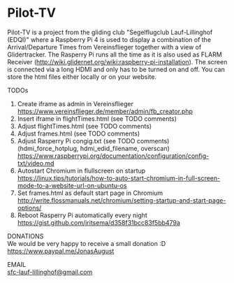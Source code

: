 # Pilot-TV
Pilot-TV is a project from the gliding club "Segelflugclub Lauf-Lillinghof (EDQI)" where a Raspberry Pi 4 is used to display a combination of the Arrival/Departure Times from Vereinsflieger together with a view of Glidertracker. The Rasperry Pi runs all the time as it is also used as FLARM Receiver (http://wiki.glidernet.org/wiki:raspberry-pi-installation). The screen is connected via a long HDMI and only has to be turned on and off. You can store the html files either locally or on your website.

TODOs
1) Create iframe as admin in Vereinsflieger https://www.vereinsflieger.de/member/admin/fb_creator.php
2) Insert iframe in flightTimes.html (see TODO comments)
3) Adjust flightTimes.html (see TODO comments)
4) Adjust frames.html (see TODO comments)
5) Adjust Rasperry Pi congig.txt (see TODO comments) (hdmi_force_hotplug, hdmi_edid_filename, overscan) https://www.raspberrypi.org/documentation/configuration/config-txt/video.md
6) Autostart Chromium in flullscreen on startup https://linux.tips/tutorials/how-to-auto-start-chromium-in-full-screen-mode-to-a-website-url-on-ubuntu-os
7) Set frames.html as default start page in Chromium http://write.flossmanuals.net/chromium/setting-startup-and-start-page-options/
8) Reboot Rasperry Pi automatically every night https://gist.github.com/jritsema/d358f31bcc83f5bb479a

DONATIONS<br>
We would be very happy to receive a small donation :D<br>
https://www.paypal.me/JonasAugust

EMAIL<br>
sfc-lauf-lillinghof@gmail.com
